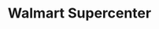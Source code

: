 ---
title: "Walmart Supercenter"
url: /pensacola/walmart-supercenter-pensacola-boulevard/
shop: supermarket
---